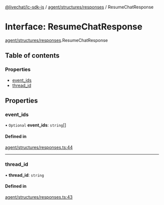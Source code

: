 [@livechat/lc-sdk-js](../README.md) / [agent/structures/responses](../modules/agent_structures_responses.md) / ResumeChatResponse

# Interface: ResumeChatResponse

[agent/structures/responses](../modules/agent_structures_responses.md).ResumeChatResponse

## Table of contents

### Properties

- [event\_ids](agent_structures_responses.ResumeChatResponse.md#event_ids)
- [thread\_id](agent_structures_responses.ResumeChatResponse.md#thread_id)

## Properties

### event\_ids

• `Optional` **event\_ids**: `string`[]

#### Defined in

[agent/structures/responses.ts:44](https://github.com/livechat/lc-sdk-js/blob/a921f8a/src/agent/structures/responses.ts#L44)

___

### thread\_id

• **thread\_id**: `string`

#### Defined in

[agent/structures/responses.ts:43](https://github.com/livechat/lc-sdk-js/blob/a921f8a/src/agent/structures/responses.ts#L43)

